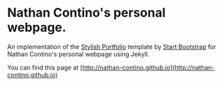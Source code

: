 # Nathan Contino's personal webpage.

An implementation of the [Stylish Portfolio](http://startbootstrap.com/template-overviews/stylish-portfolio/) template by [Start Bootstrap](http://startbootstrap.com/) for Nathan Contino's personal webpage using Jekyll.

You can find this page at [http://nathan-contino.github.io](http://nathan-contino.github.io)